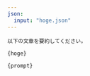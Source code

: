 ```yaml
---
json:
  input: "hoge.json"
---
```


```:prompt
以下の文章を要約してください。

{hoge}
```


```system
{prompt}
```
